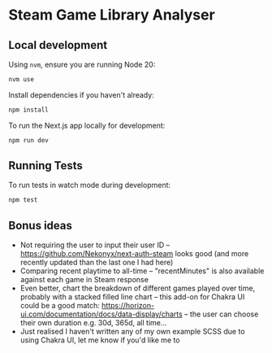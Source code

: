 # Steam Game Library Analyser

## Local development

Using `nvm`, ensure you are running Node 20:

```bash
nvm use
```

Install dependencies if you haven't already:

```bash
npm install
```

To run the Next.js app locally for development:

```bash
npm run dev
```

## Running Tests

To run tests in watch mode during development:

```bash
npm test
```

## Bonus ideas

- Not requiring the user to input their user ID – https://github.com/Nekonyx/next-auth-steam looks good (and more recently updated than the last one I had here)
- Comparing recent playtime to all-time – "recentMinutes" is also available against each game in Steam response
- Even better, chart the breakdown of different games played over time, probably with a stacked filled line chart – this add-on for Chakra UI could be a good match: https://horizon-ui.com/documentation/docs/data-display/charts – the user can choose their own duration e.g. 30d, 365d, all time...
- Just realised I haven't written any of my own example SCSS due to using Chakra UI, let me know if you'd like me to
